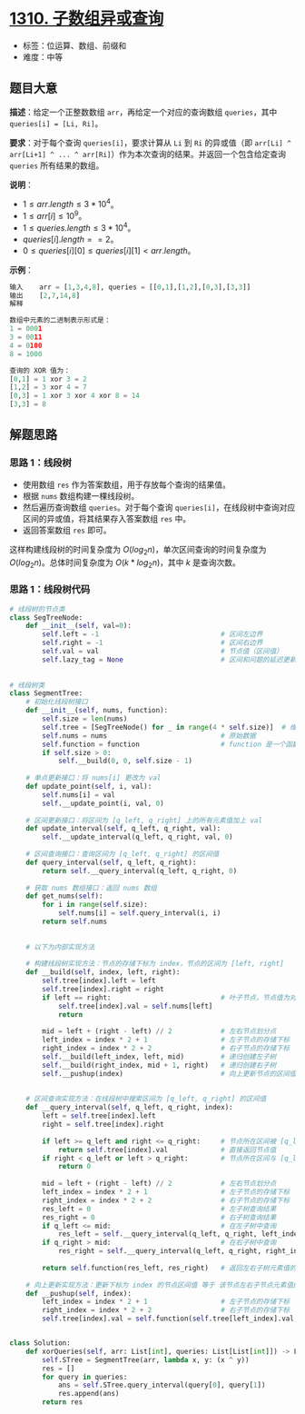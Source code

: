 # [1310. 子数组异或查询](https://leetcode.cn/problems/xor-queries-of-a-subarray/)

- 标签：位运算、数组、前缀和
- 难度：中等

## 题目大意

**描述**：给定一个正整数数组 `arr`，再给定一个对应的查询数组 `queries`，其中 `queries[i] = [Li, Ri]`。

**要求**：对于每个查询 `queries[i]`，要求计算从 `Li` 到 `Ri` 的异或值（即 `arr[Li] ^ arr[Li+1] ^ ... ^ arr[Ri]`）作为本次查询的结果。并返回一个包含给定查询 `queries` 所有结果的数组。

**说明**：

- $1 \le arr.length \le 3 * 10^4$。
- $1 \le arr[i] \le 10^9$。
- $1 \le queries.length \le 3 * 10^4$。
- $queries[i].length == 2$。
- $0 \le queries[i][0] \le queries[i][1] < arr.length$。

**示例**：

```Python
输入    arr = [1,3,4,8], queries = [[0,1],[1,2],[0,3],[3,3]]
输出    [2,7,14,8] 
解释

数组中元素的二进制表示形式是：
1 = 0001 
3 = 0011 
4 = 0100 
8 = 1000 

查询的 XOR 值为：
[0,1] = 1 xor 3 = 2 
[1,2] = 3 xor 4 = 7 
[0,3] = 1 xor 3 xor 4 xor 8 = 14 
[3,3] = 8
```

## 解题思路

### 思路 1：线段树

- 使用数组 `res` 作为答案数组，用于存放每个查询的结果值。
- 根据 `nums` 数组构建一棵线段树。
- 然后遍历查询数组 `queries`。对于每个查询 `queries[i]`，在线段树中查询对应区间的异或值，将其结果存入答案数组 `res` 中。
- 返回答案数组 `res` 即可。

这样构建线段树的时间复杂度为 $O(log_2n)$，单次区间查询的时间复杂度为 $O(log_2n)$。总体时间复杂度为 $O(k * log_2n)$，其中 $k$ 是查询次数。

### 思路 1：线段树代码

```Python
# 线段树的节点类
class SegTreeNode:
    def __init__(self, val=0):
        self.left = -1                              # 区间左边界
        self.right = -1                             # 区间右边界
        self.val = val                              # 节点值（区间值）
        self.lazy_tag = None                        # 区间和问题的延迟更新标记
        
        
# 线段树类
class SegmentTree:
    # 初始化线段树接口
    def __init__(self, nums, function):
        self.size = len(nums)
        self.tree = [SegTreeNode() for _ in range(4 * self.size)]  # 维护 SegTreeNode 数组
        self.nums = nums                            # 原始数据
        self.function = function                    # function 是一个函数，左右区间的聚合方法
        if self.size > 0:
            self.__build(0, 0, self.size - 1)
    
    # 单点更新接口：将 nums[i] 更改为 val
    def update_point(self, i, val):
        self.nums[i] = val
        self.__update_point(i, val, 0)
    
    # 区间更新接口：将区间为 [q_left, q_right] 上的所有元素值加上 val
    def update_interval(self, q_left, q_right, val):
        self.__update_interval(q_left, q_right, val, 0)
        
    # 区间查询接口：查询区间为 [q_left, q_right] 的区间值
    def query_interval(self, q_left, q_right):
        return self.__query_interval(q_left, q_right, 0)
    
    # 获取 nums 数组接口：返回 nums 数组
    def get_nums(self):
        for i in range(self.size):
            self.nums[i] = self.query_interval(i, i)
        return self.nums
        
        
    # 以下为内部实现方法
    
    # 构建线段树实现方法：节点的存储下标为 index，节点的区间为 [left, right]
    def __build(self, index, left, right):
        self.tree[index].left = left
        self.tree[index].right = right
        if left == right:                           # 叶子节点，节点值为对应位置的元素值
            self.tree[index].val = self.nums[left]
            return
    
        mid = left + (right - left) // 2            # 左右节点划分点
        left_index = index * 2 + 1                  # 左子节点的存储下标
        right_index = index * 2 + 2                 # 右子节点的存储下标
        self.__build(left_index, left, mid)         # 递归创建左子树
        self.__build(right_index, mid + 1, right)   # 递归创建右子树
        self.__pushup(index)                        # 向上更新节点的区间值
    
    
    # 区间查询实现方法：在线段树中搜索区间为 [q_left, q_right] 的区间值
    def __query_interval(self, q_left, q_right, index):
        left = self.tree[index].left
        right = self.tree[index].right
        
        if left >= q_left and right <= q_right:     # 节点所在区间被 [q_left, q_right] 所覆盖
            return self.tree[index].val             # 直接返回节点值
        if right < q_left or left > q_right:        # 节点所在区间与 [q_left, q_right] 无关
            return 0
    
        mid = left + (right - left) // 2            # 左右节点划分点
        left_index = index * 2 + 1                  # 左子节点的存储下标
        right_index = index * 2 + 2                 # 右子节点的存储下标
        res_left = 0                                # 左子树查询结果
        res_right = 0                               # 右子树查询结果
        if q_left <= mid:                           # 在左子树中查询
            res_left = self.__query_interval(q_left, q_right, left_index)
        if q_right > mid:                           # 在右子树中查询
            res_right = self.__query_interval(q_left, q_right, right_index)
        
        return self.function(res_left, res_right)   # 返回左右子树元素值的聚合计算结果
    
    # 向上更新实现方法：更新下标为 index 的节点区间值 等于 该节点左右子节点元素值的聚合计算结果
    def __pushup(self, index):
        left_index = index * 2 + 1                  # 左子节点的存储下标
        right_index = index * 2 + 2                 # 右子节点的存储下标
        self.tree[index].val = self.function(self.tree[left_index].val, self.tree[right_index].val)


class Solution:
    def xorQueries(self, arr: List[int], queries: List[List[int]]) -> List[int]:
        self.STree = SegmentTree(arr, lambda x, y: (x ^ y))
        res = []
        for query in queries:
            ans = self.STree.query_interval(query[0], query[1])
            res.append(ans)
        return res
```
